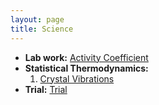 ```yaml
---
layout: page
title: Science
---
```


* **Lab work:** [Activity Coefficient](Science/Aktivitätskoeffizient.md)
* **Statistical Thermodynamics:** 
    1. [Crystal Vibrations](Science/Crystal_Vibrations.md)
* **Trial:** [Trial](Trial.md)

